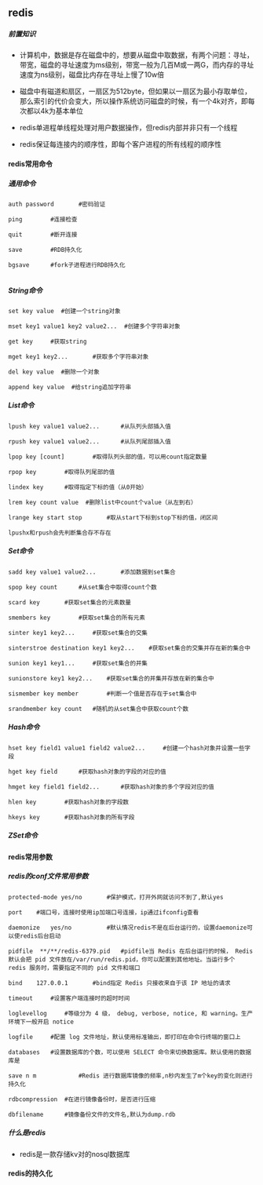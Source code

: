 ## redis

##### 前置知识

- 计算机中，数据是存在磁盘中的，想要从磁盘中取数据，有两个问题：寻址，带宽，磁盘的寻址速度为ms级别，带宽一般为几百M或一两G，而内存的寻址速度为ns级别，磁盘比内存在寻址上慢了10w倍
- 磁盘中有磁道和扇区，一扇区为512byte，但如果以一扇区为最小存取单位，那么索引的代价会变大，所以操作系统访问磁盘的时候，有一个4k对齐，即每次都以4k为基本单位





- redis单进程单线程处理对用户数据操作，但redis内部并非只有一个线程
- redis保证每连接内的顺序性，即每个客户进程的所有线程的顺序性





#### redis常用命令

##### 通用命令

```shell
auth password		#密码验证

ping		#连接检查

quit		#断开连接

save		#RDB持久化

bgsave		#fork子进程进行RDB持久化


```

##### String命令

```shell
set key value  #创建一个string对象

mset key1 value1 key2 value2...  #创建多个字符串对象

get key		#获取string

mget key1 key2...		#获取多个字符串对象

del key value  #删除一个对象

append key value  #给string追加字符串
```



##### List命令

```shell
lpush key value1 value2...		#从队列头部插入值

rpush key value1 value2...		#从队列尾部插入值

lpop key [count]		#取得队列头部的值，可以用count指定数量

rpop key		#取得队列尾部的值

lindex key		#取得指定下标的值（从0开始）

lrem key count value  #删除list中count个value（从左到右）

lrange key start stop		#取从start下标到stop下标的值，闭区间

lpushx和rpush会先判断集合存不存在
```



##### Set命令

```shell
sadd key value1 value2...		#添加数据到set集合

spop key count		#从set集合中取得count个数

scard key		#获取set集合的元素数量

smembers key		#获取set集合的所有元素

sinter key1 key2...		#获取set集合的交集

sinterstroe destination key1 key2...	#获取set集合的交集并存在新的集合中

sunion key1 key1...		#获取set集合的并集

sunionstore key1 key2...	#获取set集合的并集并存放在新的集合中

sismember key member		#判断一个值是否存在于set集合中

srandmember key count	#随机的从set集合中获取count个数
```



##### Hash命令

```shell
hset key field1 value1 field2 value2...		#创建一个hash对象并设置一些字段

hget key field		#获取hash对象的字段的对应的值

hmget key field1 field2...		#获取hash对象的多个字段对应的值

hlen key		#获取hash对象的字段数

hkeys key 		#获取hash对象的所有字段
```



##### ZSet命令

#####  



#### redis常用参数

##### redis的conf文件常用参数

```properties
protected-mode yes/no		#保护模式，打开外网就访问不到了,默认yes

port	#端口号，连接时使用ip加端口号连接，ip通过ifconfig查看

daemonize	yes/no 			#默认情况redis不是在后台运行的，设置daemonize可以使redis后台启动

pidfile	 **/**/redis-6379.pid	#pidfile当 Redis 在后台运行的时候， Redis 默认会把 pid 文件放在/var/run/redis.pid，你可以配置到其他地址。当运行多个 redis 服务时，需要指定不同的 pid 文件和端口

bind	127.0.0.1		#bind指定 Redis 只接收来自于该 IP 地址的请求

timeout		#设置客户端连接时的超时时间

loglevellog 	#等级分为 4 级， debug, verbose, notice, 和 warning。生产环境下一般开启 notice

logfile		#配置 log 文件地址，默认使用标准输出，即打印在命令行终端的窗口上

databases	#设置数据库的个数，可以使用 SELECT 命令来切换数据库。默认使用的数据库是 

save n m			#Redis 进行数据库镜像的频率,n秒内发生了m个key的变化则进行持久化

rdbcompression	#在进行镜像备份时，是否进行压缩

dbfilename		#镜像备份文件的文件名,默认为dump.rdb	
```





##### 什么是redis

- redis是一款存储kv对的nosql数据库





#### redis的持久化






